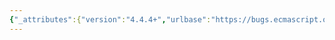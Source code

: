 ```yaml
---
{"_attributes":{"version":"4.4.4+","urlbase":"https://bugs.ecmascript.org/","maintainer":"dherman@mozilla.com"},"bug":{"bug_id":4478,"creation_ts":"2015-08-21 14:09:00 -0700","short_desc":"12.14.4 Evaluation: Missing ReturnIfAbrupt after step 1.d","delta_ts":"2015-10-23 13:26:29 -0700","product":"ECMA-262 Edition 6","component":"technical issues","version":"unspecified","rep_platform":"All","op_sys":"All","bug_status":"RESOLVED","resolution":"FIXED","priority":"Normal","bug_severity":"normal","everconfirmed":true,"reporter":{"uid":"andrebargull","name":"André Bargull"},"assigned_to":{"uid":"allen","name":"Allen Wirfs-Brock"},"cc":"brterlso","long_desc":[{"commentid":14638,"comment_count":0,"who":{"uid":"andrebargull","name":"André Bargull"},"bug_when":"2015-08-21 14:09:21 -0700","thetext":"12.14.4 Runtime Semantics: Evaluation\n\nAdd ReturnIfAbrupt after step 1.d"},{"commentid":14847,"comment_count":1,"who":{"uid":"brterlso","name":"Brian Terlson"},"bug_when":"2015-10-23 13:26:29 -0700","thetext":"Fixed in ES2016 Draft."}]}}
---
```

